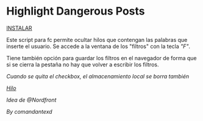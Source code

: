 # Highlight Dangerous Posts

[INSTALAR](https://github.com/Pytness/fc-script/raw/master/src/filterThreads/index.user.js)

Este script para fc permite ocultar hilos que contengan las palabras que inserte el usuario.
Se accede a la ventana de los "filtros" con la tecla *"F"*.

Tiene también opción para guardar los filtros en el navegador de forma que si se cierra la pestaña
no hay que volver a escribir los filtros.

*Cuando se quita el checkbox, el almacenamiento local se borra también*

*[Hilo](https://www.forocoches.com/foro/showthread.php?t=6633095)*

*Idea de @Nordfront*

*By comandantexd*
